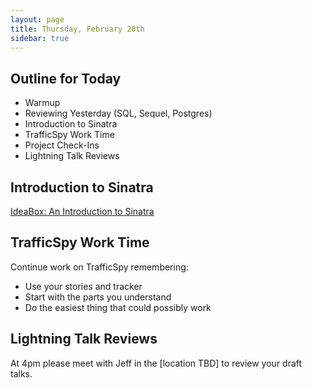 ```yaml
---
layout: page
title: Thursday, February 28th
sidebar: true
---
```


## Outline for Today

* Warmup
* Reviewing Yesterday (SQL, Sequel, Postgres)
* Introduction to Sinatra
* TrafficSpy Work Time
* Project Check-Ins
* Lightning Talk Reviews

## Introduction to Sinatra

[IdeaBox: An Introduction to Sinatra](tutorials.jumpstartlab.com/projects/idea_box.html)

## TrafficSpy Work Time

Continue work on TrafficSpy remembering:

* Use your stories and tracker
* Start with the parts you understand
* Do the easiest thing that could possibly work

## Lightning Talk Reviews

At 4pm please meet with Jeff in the [location TBD] to review your draft talks.
